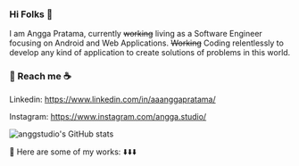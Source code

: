 ### Hi Folks 👋

I am Angga Pratama, currently ~~working~~ living as a Software Engineer focusing on Android and Web Applications. ~~Working~~ Coding relentlessly to develop any kind of application to create solutions of problems in this world. 

### 💬 Reach me :coffee:

Linkedin: https://www.linkedin.com/in/aaanggapratama/

Instagram: https://www.instagram.com/angga.studio/

![anggstudio's GitHub stats](https://github-readme-stats.vercel.app/api?username=anggastudio&show_icons=true&hide=["prs","issues","contribs"])

:cowboy_hat_face: Here are some of my works: :arrow_down::arrow_down::arrow_down:
